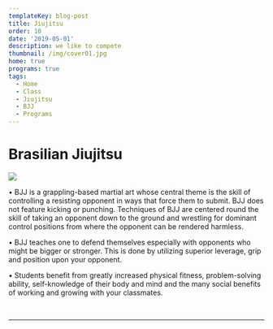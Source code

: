 ```yaml
---
templateKey: blog-post
title: Jiujitsu
order: 10
date: '2019-05-01'
description: we like to compete
thumbnail: /img/cover01.jpg
home: true
programs: true
tags:
  - Home
  - Class
  - Jiujitsu
  - BJJ
  - Programs
---
```


# Brasilian Jiujitsu

![](/img/dsc6897.jpg)

• BJJ is a grappling-based martial art whose central theme is the skill of controlling a resisting opponent in ways that force them to submit. BJJ does not feature kicking or punching. Techniques of BJJ are centered round the skill of taking an opponent down to the ground and wrestling for dominant control positions from where the opponent can be rendered harmless.

• BJJ teaches one to defend themselves especially with opponents who might be bigger or stronger. This is done by utilizing superior leverage, grip and position upon your opponent.

• Students benefit from greatly increased physical fitness, problem-solving ability, self-knowledge of their body and mind and the many social benefits of working and growing with your classmates.

<br>

---
